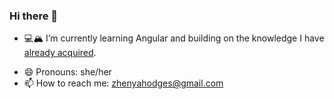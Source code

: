### Hi there 👋

<!--
**zhenyahodges/zhenyahodges** is a ✨ _special_ ✨ repository because its `README.md` (this file) appears on your GitHub profile.

Here are some ideas to get you started:

- 🔭 I’m currently working on ...
- 👯 I’m looking to collaborate on ...
- 🤔 I’m looking for help with ...
- 💬 Ask me about ...
- 😄 Pronouns: ...
- ⚡ Fun fact: ...
-->

- 💻:mountain_snow: I’m currently learning Angular and building on the knowledge I have [already acquired](https://github.com/zhenyahodges/SoftUni-Courses).
<!-- - :keyboard: I’m currently working on my first React project. -->
- 😄 Pronouns: she/her
- 📫 How to reach me: zhenyahodges@gmail.com
